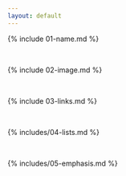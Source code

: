 ```yaml
---
layout: default
---
```


{% include 01-name.md %}

<br>

{% include 02-image.md %}

<br>

{% include 03-links.md %}

<br>

{% includes/04-lists.md %}

<br>

{% includes/05-emphasis.md %}
